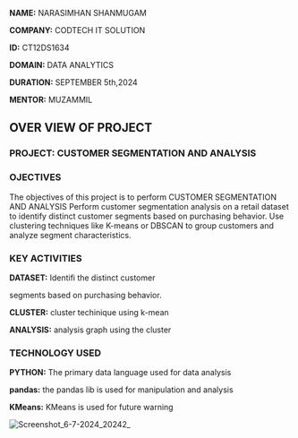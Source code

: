 **NAME:** NARASIMHAN SHANMUGAM

**COMPANY:** CODTECH IT SOLUTION 

**ID:** CT12DS1634 

**DOMAIN:** DATA ANALYTICS

**DURATION:** SEPTEMBER 5th,2024

**MENTOR:** MUZAMMIL

## OVER VIEW OF PROJECT

### PROJECT: CUSTOMER SEGMENTATION AND ANALYSIS

### OJECTIVES
 The objectives of this project is to perform CUSTOMER SEGMENTATION AND ANALYSIS Perform customer segmentation analysis on a retail dataset to identify distinct customer
segments based on purchasing behavior. Use clustering techniques like K-means or
DBSCAN to group customers and analyze segment characteristics.

### KEY ACTIVITIES 
**DATASET:** Identifi the distinct customer

segments based on purchasing behavior.

**CLUSTER:** cluster techinique using k-mean

**ANALYSIS:** analysis graph using the cluster 

### TECHNOLOGY USED 
**PYTHON:** The primary data language used for data analysis

**pandas:** the pandas lib is used for manipulation and analysis

**KMeans:** KMeans is used for future warning 


![Screenshot_6-7-2024_20242_](https://github.com/Nabesh123/CODETECH-TASK1/assets/136348129/9bac8ff0-8219-40a2-8bea-a0f5a02c6ecb)
